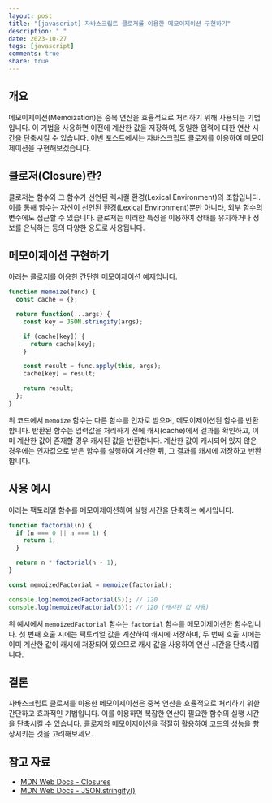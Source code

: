 ```yaml
---
layout: post
title: "[javascript] 자바스크립트 클로저를 이용한 메모이제이션 구현하기"
description: " "
date: 2023-10-27
tags: [javascript]
comments: true
share: true
---
```


## 개요
메모이제이션(Memoization)은 중복 연산을 효율적으로 처리하기 위해 사용되는 기법입니다. 이 기법을 사용하면 이전에 계산한 값을 저장하여, 동일한 입력에 대한 연산 시간을 단축시킬 수 있습니다. 이번 포스트에서는 자바스크립트 클로저를 이용하여 메모이제이션을 구현해보겠습니다.

## 클로저(Closure)란?
클로저는 함수와 그 함수가 선언된 렉시컬 환경(Lexical Environment)의 조합입니다. 이를 통해 함수는 자신이 선언된 환경(Lexical Environment)뿐만 아니라, 외부 함수의 변수에도 접근할 수 있습니다. 클로저는 이러한 특성을 이용하여 상태를 유지하거나 정보를 은닉하는 등의 다양한 용도로 사용됩니다.

## 메모이제이션 구현하기
아래는 클로저를 이용한 간단한 메모이제이션 예제입니다.

```javascript
function memoize(func) {
  const cache = {};

  return function(...args) {
    const key = JSON.stringify(args);

    if (cache[key]) {
      return cache[key];
    }

    const result = func.apply(this, args);
    cache[key] = result;

    return result;
  };
}
```

위 코드에서 `memoize` 함수는 다른 함수를 인자로 받으며, 메모이제이션된 함수를 반환합니다. 반환된 함수는 입력값을 처리하기 전에 캐시(cache)에서 결과를 확인하고, 이미 계산한 값이 존재할 경우 캐시된 값을 반환합니다. 계산한 값이 캐시되어 있지 않은 경우에는 인자값으로 받은 함수를 실행하여 계산한 뒤, 그 결과를 캐시에 저장하고 반환합니다.

## 사용 예시

아래는 팩토리얼 함수를 메모이제이션하여 실행 시간을 단축하는 예시입니다.

```javascript
function factorial(n) {
  if (n === 0 || n === 1) {
    return 1;
  }

  return n * factorial(n - 1);
}

const memoizedFactorial = memoize(factorial);

console.log(memoizedFactorial(5)); // 120
console.log(memoizedFactorial(5)); // 120 (캐시된 값 사용)
```

위 예시에서 `memoizedFactorial` 함수는 `factorial` 함수를 메모이제이션한 함수입니다. 첫 번째 호출 시에는 팩토리얼 값을 계산하여 캐시에 저장하며, 두 번째 호출 시에는 이미 계산한 값이 캐시에 저장되어 있으므로 캐시 값을 사용하여 연산 시간을 단축시킵니다.

## 결론
자바스크립트 클로저를 이용한 메모이제이션은 중복 연산을 효율적으로 처리하기 위한 간단하고 효과적인 기법입니다. 이를 이용하면 복잡한 연산이 필요한 함수의 실행 시간을 단축시킬 수 있습니다. 클로저와 메모이제이션을 적절히 활용하여 코드의 성능을 향상시키는 것을 고려해보세요.

## 참고 자료
- [MDN Web Docs - Closures](https://developer.mozilla.org/ko/docs/Web/JavaScript/Closures)
- [MDN Web Docs - JSON.stringify()](https://developer.mozilla.org/ko/docs/Web/JavaScript/Reference/Global_Objects/JSON/stringify)